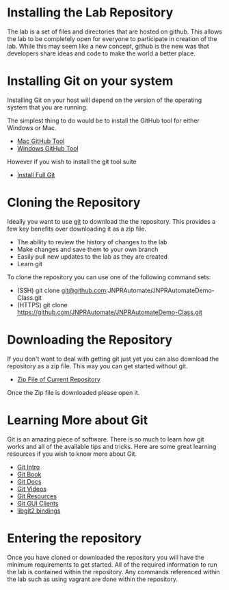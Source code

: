 # Installing the Lab Repository

The lab is a set of files and directories that are hosted on github. This allows the lab to be completely open for everyone to participate in creation of the lab. While this may seem like a new concept, github is the new was that developers share ideas and code to make the world a better place.

# Installing Git on your system

Installing Git on your host will depend on the version of the operating system that you are running.

The simplest thing to do would be to install the GitHub tool for either Windows or Mac.

- [Mac GitHub Tool](https://mac.github.com/)
- [Windows GitHub Tool](https://windows.github.com/)

However if you wish to install the git tool suite

- [Install Full Git](https://git-scm.com/book/en/v2/Getting-Started-Installing-Git)

# Cloning the Repository

Ideally you want to use [git](https://en.wikipedia.org/wiki/Git_(software)) to download the the repository. This provides a few key benefits over downloading it as a zip file.

- The ability to review the history of changes to the lab
- Make changes and save them to your own branch
- Easily pull new updates to the lab as they are created
- Learn git

To clone the repository you can use one of the following command sets:
- (SSH) git clone git@github.com:JNPRAutomate/JNPRAutomateDemo-Class.git
- (HTTPS) git clone https://github.com/JNPRAutomate/JNPRAutomateDemo-Class.git

# Downloading the Repository

If you don't want to deal with getting git just yet you can also download the repository as a zip file. This way you can get started without git.

- [Zip File of Current Repository](https://github.com/JNPRAutomate/JNPRAutomateDemo-Class/archive/master.zip)

Once the Zip file is downloaded please open it.

# Learning More about Git

Git is an amazing piece of software. There is so much to learn how git works and all of the available tips and tricks. Here are some great learning resources if you wish to know more about Git.

-	[Git Intro](http://git-scm.com/about)
-	[Git Book](http://git-scm.com/book/en/v2)
-	[Git Docs](http://git-scm.com/doc)
-	[Git Videos](http://git-scm.com/videos)
-	[Git Resources](http://git-scm.com/doc/ext)
-	[Git GUI Clients](http://git-scm.com/downloads/guis)
-	[libgit2 bindings](https://libgit2.github.com/)

# Entering the repository

Once you have cloned or downloaded the repository you will have the minimum requirements to get started. All of the required information to run the lab is contained within the repository. Any commands referenced within the lab such as using vagrant are done within the repository. 
